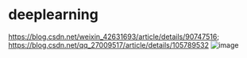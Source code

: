 # deeplearning
https://blog.csdn.net/weixin_42631693/article/details/90747516;
https://blog.csdn.net/qq_27009517/article/details/105789532
![image](https://github.com/shenmeixiang/deeplearning/assets/134662804/02cb52cb-bff7-48cf-8653-662c0bf6174c)
